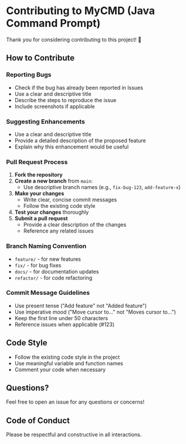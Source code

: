 # Contributing to MyCMD (Java Command Prompt)

Thank you for considering contributing to this project! 🎉

## How to Contribute

### Reporting Bugs
- Check if the bug has already been reported in Issues
- Use a clear and descriptive title
- Describe the steps to reproduce the issue
- Include screenshots if applicable

### Suggesting Enhancements
- Use a clear and descriptive title
- Provide a detailed description of the proposed feature
- Explain why this enhancement would be useful

### Pull Request Process

1. **Fork the repository**
2. **Create a new branch** from `main`:
   - Use descriptive branch names (e.g., `fix-bug-123`, `add-feature-x`)
3. **Make your changes**
   - Write clear, concise commit messages
   - Follow the existing code style
4. **Test your changes** thoroughly
5. **Submit a pull request**
   - Provide a clear description of the changes
   - Reference any related issues

### Branch Naming Convention
- `feature/` - for new features
- `fix/` - for bug fixes
- `docs/` - for documentation updates
- `refactor/` - for code refactoring

### Commit Message Guidelines
- Use present tense ("Add feature" not "Added feature")
- Use imperative mood ("Move cursor to..." not "Moves cursor to...")
- Keep the first line under 50 characters
- Reference issues when applicable (#123)

## Code Style
- Follow the existing code style in the project
- Use meaningful variable and function names
- Comment your code when necessary

## Questions?
Feel free to open an issue for any questions or concerns!

## Code of Conduct
Please be respectful and constructive in all interactions.
